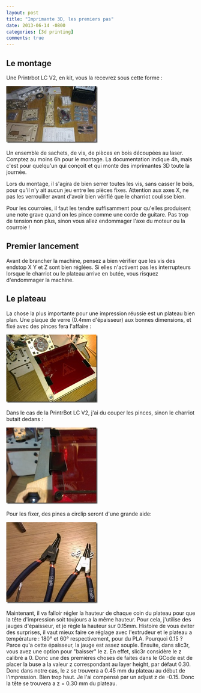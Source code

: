 ```yaml
---
layout: post
title: "Imprimante 3D, les premiers pas"
date: 2013-06-14 -0800
categories: [3d printing]
comments: true
---
```


Le montage
-

Une Printrbot LC V2, en kit, vous la recevrez sous cette forme :

![2013-11-30-nuget](/img/2013-06-14-imprimante-3d-1.jpg)

Un ensemble de sachets, de vis, de pièces en bois découpées au laser. Comptez au moins 6h pour le montage. La documentation indique 4h, mais c'est pour quelqu'un qui conçoit et qui monte des imprimantes 3D toute la journée.

Lors du montage, il s'agira de bien serrer toutes les vis, sans casser le bois, pour qu'il n'y ait aucun jeu entre les pièces fixes. Attention aux axes X, ne pas les verrouiller avant d'avoir bien vérifié que le charriot coulisse bien.

Pour les courroies, il faut les tendre suffisamment pour qu'elles produisent une note grave quand on les pince comme une corde de guitare. Pas trop de tension non plus, sinon vous allez endommager l'axe du moteur ou la courroie !

Premier lancement
-

Avant de brancher la machine, pensez a bien vérifier que les vis des endstop X Y et Z sont bien réglées. Si elles n'activent pas les interrupteurs lorsque le charriot ou le plateau arrive en butée, vous risquez d'endommager la machine.

Le plateau
-

La chose la plus importante pour une impression réussie est un plateau bien plan. Une plaque de verre (0.4mm d'épaisseur) aux bonnes dimensions, et fixé avec des pinces fera l'affaire :

![2013-11-30-nuget](/img/2013-06-14-imprimante-3d-11.jpg)

Dans le cas de la PrintrBot LC V2, j'ai du couper les pinces, sinon le charriot butait dedans :

![2013-11-30-nuget](/img/2013-06-14-imprimante-3d-12.jpg)

Pour les fixer, des pines a circlip seront d'une grande aide:

![2013-11-30-nuget](/img/2013-06-14-imprimante-3d-13.jpg)

Maintenant, il va falloir régler la hauteur de chaque coin du plateau pour que la tête d'impression soit toujours a la même hauteur. 
Pour cela, j'utilise des jauges d'épaisseur, et je règle la hauteur sur 0.15mm. Histoire de vous éviter des surprises, il vaut mieux faire ce réglage avec l'extrudeur et le plateau a température : 180° et 60° respectivement, pour du PLA. 
Pourquoi 0.15 ? Parce qu'a cette épaisseur, la jauge est assez souple. Ensuite, dans slic3r, vous avez une option pour "baisser" le z. En effet, slic3r considère le z calibré a 0. Donc  une des premières choses de faites dans le GCode est de placer la buse a la valeur z correspondant au layer height, par défaut 0.30. Donc dans notre cas, le z se trouvera a 0.45 mm du plateau au début de l'impression. Bien trop haut. Je l'ai compensé par un adjust z de -0.15. Donc la tête se trouvera a z = 0.30 mm du plateau.